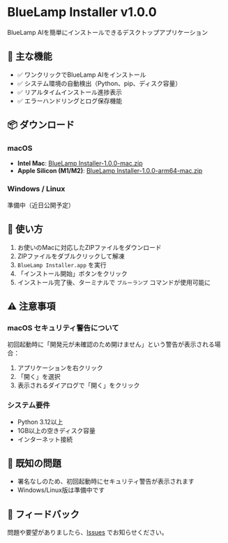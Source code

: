 # BlueLamp Installer v1.0.0

BlueLamp AIを簡単にインストールできるデスクトップアプリケーション

## 🎯 主な機能

- ✅ ワンクリックでBlueLamp AIをインストール
- ✅ システム環境の自動検出（Python、pip、ディスク容量）
- ✅ リアルタイムインストール進捗表示
- ✅ エラーハンドリングとログ保存機能

## 📦 ダウンロード

### macOS
- **Intel Mac**: [BlueLamp Installer-1.0.0-mac.zip](https://github.com/yamatovision/blinstaller/releases/download/v1.0.0/BlueLamp-Installer-1.0.0-mac.zip)
- **Apple Silicon (M1/M2)**: [BlueLamp Installer-1.0.0-arm64-mac.zip](https://github.com/yamatovision/blinstaller/releases/download/v1.0.0/BlueLamp-Installer-1.0.0-arm64-mac.zip)

### Windows / Linux
準備中（近日公開予定）

## 🚀 使い方

1. お使いのMacに対応したZIPファイルをダウンロード
2. ZIPファイルをダブルクリックして解凍
3. `BlueLamp Installer.app` を実行
4. 「インストール開始」ボタンをクリック
5. インストール完了後、ターミナルで `ブルーランプ` コマンドが使用可能に

## ⚠️ 注意事項

### macOS セキュリティ警告について
初回起動時に「開発元が未確認のため開けません」という警告が表示される場合：
1. アプリケーションを右クリック
2. 「開く」を選択
3. 表示されるダイアログで「開く」をクリック

### システム要件
- Python 3.12以上
- 1GB以上の空きディスク容量
- インターネット接続

## 🐛 既知の問題
- 署名なしのため、初回起動時にセキュリティ警告が表示されます
- Windows/Linux版は準備中です

## 📝 フィードバック
問題や要望がありましたら、[Issues](https://github.com/yamatovision/blinstaller/issues) でお知らせください。
